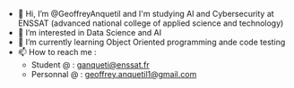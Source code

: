 - 👋 Hi, I’m @GeoffreyAnquetil and I'm studying AI and Cybersecurity at ENSSAT (advanced national college of applied science and technology)
- 👀 I’m interested in Data Science and AI
- 🌱 I’m currently learning Object Oriented programming ande code testing
- 📫 How to reach me :
  - Student @ : ganqueti@enssat.fr 
  - Personnal @ : geoffrey.anquetil1@gmail.com
<!---
GeoffreyAnquetil/GeoffreyAnquetil is a ✨ special ✨ repository because its `README.md` (this file) appears on your GitHub profile.
You can click the Preview link to take a look at your changes.
--->
